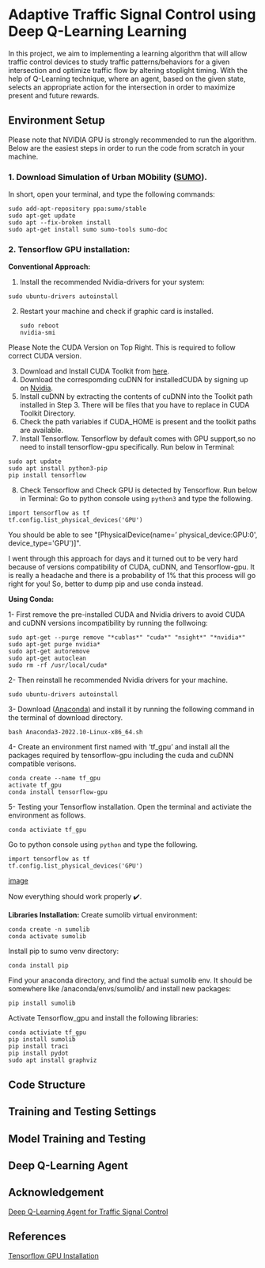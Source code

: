 # Adaptive Traffic Signal Control using Deep Q-Learning Learning
In this project, we aim to implementing a learning algorithm that will allow traffic control devices to study traffic patterns/behaviors for a given intersection and optimize traffic flow by altering stoplight timing. With the help of Q-Learning technique, where an agent, based on the given state, selects an appropriate action for the intersection in order to maximize present and future rewards. 

## Environment Setup 
Please note that NVIDIA GPU is strongly recommended to run the algorithm. Below are the easiest steps in order to run the code from scratch in your machine.

### 1. Download Simulation of Urban MObility ([SUMO](https://www.dlr.de/ts/en/desktopdefault.aspx/tabid-9883/16931_read-41000/)). 
In short, open your terminal, and type the following commands:
    
    sudo add-apt-repository ppa:sumo/stable
    sudo apt-get update
    sudo apt --fix-broken install
    sudo apt-get install sumo sumo-tools sumo-doc
    
### 2. Tensorflow GPU installation:

**Conventional Approach:**

1. Install the recommended Nvidia-drivers for your system:
```
sudo ubuntu-drivers autoinstall
```
2. Restart your machine and check if graphic card is installed.
    ```
    sudo reboot
    nvidia-smi
    ```
Please Note the CUDA Version on Top Right. This is required to follow correct CUDA version.

3. Download and Install CUDA Toolkit from [here](https://developer.nvidia.com/cuda-toolkit-archive).
4. Download the correspomding cuDNN for installedCUDA by signing up on [Nvidia](https://developer.nvidia.com/rdp/cudnn-archive#a-collapse804-110).
5. Install cuDNN by extracting the contents of cuDNN into the Toolkit path installed in Step 3. There will be files that you have to replace in CUDA Toolkit Directory.
6. Check the path variables if CUDA_HOME is present and the toolkit paths are available.
7. Install Tensorflow. Tensorflow by default comes with GPU support,so no need to install tensorflow-gpu specifically. Run below in Terminal:
```
sudo apt update
sudo apt install python3-pip
pip install tensorflow
```
8. Check Tensorflow and Check GPU is detected by Tensorflow. Run below in Terminal:
Go to python console using ```python3``` and type the following.
```
import tensorflow as tf
tf.config.list_physical_devices('GPU')
```
You should be able to see "[PhysicalDevice(name=’ physical_device:GPU:0', device_type='GPU')]".
    
I went through this approach for days and it turned out to be very hard because of versions compatibility of CUDA, cuDNN, and Tensorflow-gpu. It is really a headache and there is a probability of 1% that this process will go right for you!
So, better to dump pip and use conda instead.

**Using Conda:**

1- First remove the pre-installed CUDA and Nvidia drivers to avoid CUDA and cuDNN versions incompatibility by running the follwoing: 
```
sudo apt-get --purge remove "*cublas*" "cuda*" "nsight*" "*nvidia*"
sudo apt-get purge nvidia*
sudo apt-get autoremove
sudo apt-get autoclean
sudo rm -rf /usr/local/cuda*
```
2- Then reinstall he recommended Nvidia drivers for your machine.
```
sudo ubuntu-drivers autoinstall
```
3- Download ([Anaconda](https://www.anaconda.com/distribution/#download-section)) and install it by running the following command in the terminal of download directory. 
```
bash Anaconda3-2022.10-Linux-x86_64.sh
```
4- Create an environment first named with ‘tf_gpu’ and install all the packages required by tensorflow-gpu including the cuda and cuDNN compatible verisons.
```
conda create --name tf_gpu
activate tf_gpu
conda install tensorflow-gpu
```
5- Testing your Tensorflow installation. Open the terminal and activiate the environment as follows.
```
conda activiate tf_gpu
```
Go to python console using ```python``` and type the following.
```
import tensorflow as tf
tf.config.list_physical_devices('GPU')
```
[image](https://user-images.githubusercontent.com/90580636/200052029-8d836cd7-3a00-40a7-b2d5-689d9351e5f5.png)

Now everything should work properly ✔️.

**Libraries Installation:**
Create sumolib virtual environment:
```
conda create -n sumolib
conda activate sumolib
```
Install pip to sumo venv directory:
```
conda install pip
```
Find your anaconda directory, and find the actual sumolib env. It should be somewhere like /anaconda/envs/sumolib/ and 
install new packages:
```
pip install sumolib
```
Activate Tensorflow_gpu and install the following libraries:
```
conda activiate tf_gpu
pip install sumolib
pip install traci
pip install pydot
sudo apt install graphviz
```

## Code Structure

## Training and Testing Settings

## Model Training and Testing

## Deep Q-Learning Agent 

## Acknowledgement
[Deep Q-Learning Agent for Traffic Signal Control](https://github.com/AndreaVidali/Deep-QLearning-Agent-for-Traffic-Signal-Control)

## References
[Tensorflow GPU Installation](https://towardsdatascience.com/tensorflow-gpu-installation-made-easy-use-conda-instead-of-pip-52e5249374bc)


    
    
    
